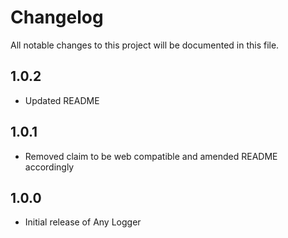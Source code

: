 # Changelog

All notable changes to this project will be documented in this file.

## 1.0.2

* Updated README

## 1.0.1

* Removed claim to be web compatible and amended README accordingly

## 1.0.0

* Initial release of Any Logger
